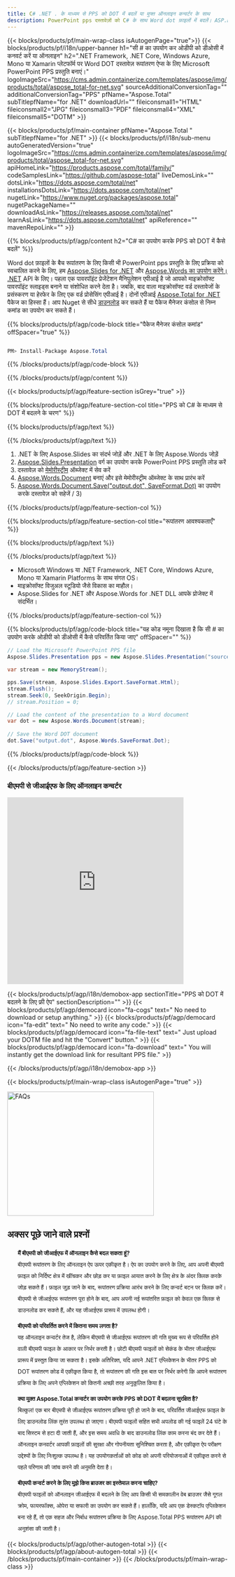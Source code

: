 ```yaml
---
title: C# .NET . के माध्यम से PPS को DOT में बदलें या मुफ्त ऑनलाइन कन्वर्टर के साथ
description: PowerPoint pps दस्तावेज़ों को C# के साथ Word dot फ़ाइलों में बदलें। ASP.NET या अन्य .NET अनुप्रयोगों में एकाधिक फ़ाइलों को कनवर्ट करें।
---
```


{{< blocks/products/pf/main-wrap-class isAutogenPage="true">}}
{{< blocks/products/pf/i18n/upper-banner h1="सी # का उपयोग कर ओडीपी को डीओसी में कनवर्ट करें या ऑनलाइन" h2=".NET Framework, .NET Core, Windows Azure, Mono या Xamarin प्लेटफॉर्म पर Word DOT दस्तावेज़ रूपांतरण ऐप्स के लिए Microsoft PowerPoint PPS प्रस्तुति बनाएं।" logoImageSrc="https://cms.admin.containerize.com/templates/aspose/img/products/total/aspose_total-for-net.svg" sourceAdditionalConversionTag="" additionalConversionTag="PPS" pfName="Aspose.Total" subTitlepfName="for .NET" downloadUrl="" fileiconsmall1="HTML" fileiconsmall2="JPG" fileiconsmall3="PDF" fileiconsmall4="XML" fileiconsmall5="DOTM" >}}

{{< blocks/products/pf/main-container pfName="Aspose.Total " subTitlepfName="for .NET" >}}
{{< blocks/products/pf/i18n/sub-menu autoGeneratedVersion="true" logoImageSrc="https://cms.admin.containerize.com/templates/aspose/img/products/total/aspose_total-for-net.svg" apiHomeLink="https://products.aspose.com/total/family/" codeSamplesLink="https://github.com/aspose-total" liveDemosLink="" dotsLink="https://dots.aspose.com/total/net" installationsDotsLink="https://dots.aspose.com/total/net" nugetLink="https://www.nuget.org/packages/aspose.total" nugetPackageName="" downloadAsLink="https://releases.aspose.com/total/net" learnAsLink="https://dots.aspose.com/total/net" apiReference="" mavenRepoLink="" >}}

{{% blocks/products/pf/agp/content h2="C# का उपयोग करके PPS को DOT में कैसे बदलें" %}}

Word dot फ़ाइलों के बैच रूपांतरण के लिए किसी भी PowerPoint pps प्रस्तुति के लिए प्रक्रिया को स्वचालित करने के लिए, हम [Aspose.Slides for .NET](https://products.aspose.com/slides/net) और [Aspose.Words का उपयोग करेंगे। .NET](https://products.aspose.com/words/net) API के लिए। पहला एक पावरपॉइंट प्रेजेंटेशन मैनिपुलेशन एपीआई है जो आपको माइक्रोसॉफ्ट पावरपॉइंट स्लाइड्स बनाने या संशोधित करने देता है। जबकि, बाद वाला माइक्रोसॉफ्ट वर्ड दस्तावेजों के प्रसंस्करण या हेरफेर के लिए एक वर्ड प्रोसेसिंग एपीआई है। दोनों एपीआई [Aspose.Total for .NET](https://products.aspose.com/total/net) पैकेज का हिस्सा हैं। आप Nuget से सीधे [डाउनलोड](https://releases.aspose.com/) कर सकते हैं या पैकेज मैनेजर कंसोल से निम्न कमांड का उपयोग कर सकते हैं।

{{% blocks/products/pf/agp/code-block title="पैकेज मैनेजर कंसोल कमांड" offSpacer="true" %}}

```cs

PM> Install-Package Aspose.Total

```

{{% /blocks/products/pf/agp/code-block %}}

{{% /blocks/products/pf/agp/content %}}

{{< blocks/products/pf/agp/feature-section isGrey="true" >}}

{{% blocks/products/pf/agp/feature-section-col title="PPS को C# के माध्यम से DOT में बदलने के चरण" %}}

{{% blocks/products/pf/agp/text %}}

{{% /blocks/products/pf/agp/text %}}

1. .NET के लिए Aspose.Slides का संदर्भ जोड़ें और .NET के लिए Aspose.Words जोड़ें
1. [Aspose.Slides.Presentation](https://apireference.aspose.com/slides/net/aspose.slides/presentation) वर्ग का उपयोग करके PowerPoint PPS प्रस्तुति लोड करें
1. दस्तावेज़ को [मेमोरीस्ट्रीम](https://dots.microsoft.com/en-us/dotnet/api/system.io.memorystream?view=net-5.0) ऑब्जेक्ट में सेव करें
1. [Aspose.Words.Document](https://apireference.aspose.com/words/net/aspose.words/document) बनाएं और इसे मेमोरीस्ट्रीम ऑब्जेक्ट के साथ प्रारंभ करें
1. [Aspose.Words.Document.Save("output.dot", SaveFormat.Dot)](https://apireference.aspose.com/words/net/aspose.words.document/save/methods) का उपयोग करके दस्तावेज़ को सहेजें / 3)

{{% /blocks/products/pf/agp/feature-section-col %}}

{{% blocks/products/pf/agp/feature-section-col title="रूपांतरण आवश्यकताएँ" %}}

{{% blocks/products/pf/agp/text %}}

{{% /blocks/products/pf/agp/text %}}

- Microsoft Windows या .NET Framework, .NET Core, Windows Azure, Mono या Xamarin Platforms के साथ संगत OS।
- माइक्रोसॉफ्ट विजुअल स्टूडियो जैसे विकास का माहौल।
- Aspose.Slides for .NET और Aspose.Words for .NET DLL आपके प्रोजेक्ट में संदर्भित।

{{% /blocks/products/pf/agp/feature-section-col %}}

{{% blocks/products/pf/agp/code-block title="यह कोड नमूना दिखाता है कि सी # का उपयोग करके ओडीपी को डीओसी में कैसे परिवर्तित किया जाए" offSpacer="" %}}

```cs
// Load the Microsoft PowerPoint PPS file
Aspose.Slides.Presentation pps = new Aspose.Slides.Presentation("source.pps");

var stream = new MemoryStream();

pps.Save(stream, Aspose.Slides.Export.SaveFormat.Html);
stream.Flush();
stream.Seek(0, SeekOrigin.Begin);
// stream.Position = 0;

// Load the content of the presentation to a Word document
var dot = new Aspose.Words.Document(stream);
      
// Save the Word DOT document
dot.Save("output.dot", Aspose.Words.SaveFormat.Dot);

```

{{% /blocks/products/pf/agp/code-block %}}

{{< /blocks/products/pf/agp/feature-section >}}

<div class="container-fluid agp-content bg-white aboutfile box-1 vh100 section nopbtm">
<div class=container>
<div class=row>
<div class="demobox tc col-md-12 padding-0">

<h3>बीएमपी से जीआईएफ के लिए ऑनलाइन कन्वर्टर</h3>

<iframe style="border: none; height: 426px;" scrolling="no" src="https://total-conversion-app-65z5r2lp.qa.k8s.dynabic.com/?to=dot&from=pps" id="child-iframe" width="80%"></iframe>

</div></div>
</div></div>


<!-- aboutfile Starts -->

{{< blocks/products/pf/agp/i18n/demobox-app sectionTitle="PPS को DOT में बदलने के लिए फ्री ऐप" sectionDescription="" >}}
        {{< blocks/products/pf/agp/democard icon="fa-cogs" text=" No need to download or setup anything." >}}
        {{< blocks/products/pf/agp/democard icon="fa-edit" text=" No need to write any code." >}}
        {{< blocks/products/pf/agp/democard icon="fa-file-text" text=" Just upload your DOTM file and hit the \"Convert\" button." >}}
        {{< blocks/products/pf/agp/democard icon="fa-download" text=" You will instantly get the download link for resultant PPS file." >}}

{{< /blocks/products/pf/agp/i18n/demobox-app >}}

<!-- aboutfile Ends -->
{{< blocks/products/pf/main-wrap-class isAutogenPage="true" >}}
<style>.howtolist li{margin-right: 0!important;line-height: 26px;position: relative;margin-bottom: 10px;font-size: 13px;list-style-type: none;}</style>
<div class="col-md-12 tl bg-gray-dark howtolist section">
  <a class="anchor" name="faqpage"></a>
  <div class="container tl dflex" itemscope="" itemtype="https://schema.org/FAQPage">
      <div class="col-md-4 howtosectiongfx">
          <img class="social-panel-hide-on-mobile" src="https://www.groupdocs.cloud/templates/brand/images/groupdocs/conversion/groupdocs_conversion-brand.png" alt="FAQs" width="335" height="283">
      </div>
      <div class="howtosection col-md-8">
          <div>
              <h2>अक्सर पूछे जाने वाले प्रश्नों</h2>
              <ul>
                  <li itemscope="" itemprop="mainEntity" itemtype="https://schema.org/Question">
                      <div>
                          <span itemprop="name"><b>मैं बीएमपी को जीआईएफ में ऑनलाइन कैसे बदल सकता हूं?</b></span>
                      </div>
                      <div itemscope="" itemprop="acceptedAnswer" itemtype="https://schema.org/Answer">
                          <span itemprop="text">बीएमपी रूपांतरण के लिए ऑनलाइन ऐप ऊपर एकीकृत है। ऐप का उपयोग करने के लिए, आप अपनी बीएमपी फ़ाइल को निर्दिष्ट क्षेत्र में खींचकर और छोड़ कर या फ़ाइल आयात करने के लिए क्षेत्र के अंदर क्लिक करके जोड़ सकते हैं। फ़ाइल जुड़ जाने के बाद, रूपांतरण प्रक्रिया आरंभ करने के लिए कन्वर्ट बटन पर क्लिक करें। बीएमपी से जीआईएफ रूपांतरण पूरा होने के बाद, आप अपनी नई रूपांतरित फ़ाइल को केवल एक क्लिक से डाउनलोड कर सकते हैं, और यह जीआईएफ प्रारूप में उपलब्ध होगी।</span>
                      </div>
                  </li>
                  <li itemscope="" itemprop="mainEntity" itemtype="https://schema.org/Question">
                      <div>
                          <span itemprop="name"><b>बीएमपी को परिवर्तित करने में कितना समय लगता है?</b></span>
                      </div>
                      <div itemscope="" itemprop="acceptedAnswer" itemtype="https://schema.org/Answer">
                          <span itemprop="text">यह ऑनलाइन कन्वर्टर तेज है, लेकिन बीएमपी से जीआईएफ रूपांतरण की गति मुख्य रूप से परिवर्तित होने वाली बीएमपी फाइल के आकार पर निर्भर करती है। छोटी बीएमपी फाइलों को सेकंड के भीतर जीआईएफ प्रारूप में प्रस्तुत किया जा सकता है। इसके अतिरिक्त, यदि आपने .NET एप्लिकेशन के भीतर PPS को DOT रूपांतरण कोड में एकीकृत किया है, तो रूपांतरण की गति इस बात पर निर्भर करेगी कि आपने रूपांतरण प्रक्रिया के लिए अपने एप्लिकेशन को कितनी अच्छी तरह अनुकूलित किया है।</span>
                      </div>
                  </li>
                  <li itemscope="" itemprop="mainEntity" itemtype="https://schema.org/Question">
                      <div>
                          <span itemprop="name"><b>क्या मुक्त Aspose.Total कन्वर्टर का उपयोग करके PPS को DOT में बदलना सुरक्षित है?</b></span>
                      </div>
                      <div itemscope="" itemprop="acceptedAnswer" itemtype="https://schema.org/Answer">
                          <span itemprop="text">बिल्कुल! एक बार बीएमपी से जीआईएफ रूपांतरण प्रक्रिया पूरी हो जाने के बाद, परिवर्तित जीआईएफ फ़ाइल के लिए डाउनलोड लिंक तुरंत उपलब्ध हो जाएगा। बीएमपी फाइलों सहित सभी अपलोड की गई फाइलें 24 घंटे के बाद सिस्टम से हटा दी जाती हैं, और इस समय अवधि के बाद डाउनलोड लिंक काम करना बंद कर देते हैं। ऑनलाइन कनवर्टर आपकी फ़ाइलों की सुरक्षा और गोपनीयता सुनिश्चित करता है, और एकीकृत ऐप परीक्षण उद्देश्यों के लिए निःशुल्क उपलब्ध है। यह उपयोगकर्ताओं को कोड को अपनी परियोजनाओं में एकीकृत करने से पहले परिणाम की जांच करने की अनुमति देता है।</span>
                      </div>
                  </li>                 
                  <li itemscope="" itemprop="mainEntity" itemtype="https://schema.org/Question">
                      <div>
                          <span itemprop="name"><b>बीएमपी कन्वर्ट करने के लिए मुझे किस ब्राउजर का इस्तेमाल करना चाहिए?</b></span>
                      </div>
                      <div itemscope="" itemprop="acceptedAnswer" itemtype="https://schema.org/Answer">
                          <span itemprop="text">बीएमपी फाइलों को ऑनलाइन जीआईएफ में बदलने के लिए आप किसी भी समकालीन वेब ब्राउजर जैसे गूगल क्रोम, फायरफॉक्स, ओपेरा या सफारी का उपयोग कर सकते हैं। हालाँकि, यदि आप एक डेस्कटॉप एप्लिकेशन बना रहे हैं, तो एक सहज और निर्बाध रूपांतरण प्रक्रिया के लिए Aspose.Total PPS रूपांतरण API की अनुशंसा की जाती है।</span>
                      </div>
                  </li>
              </ul>
          </div>
      </div>
  </div>
{{< blocks/products/pf/agp/other-autogen-total >}}
{{< blocks/products/pf/agp/about-autogen-total >}}
{{< /blocks/products/pf/main-container >}}
{{< /blocks/products/pf/main-wrap-class >}}